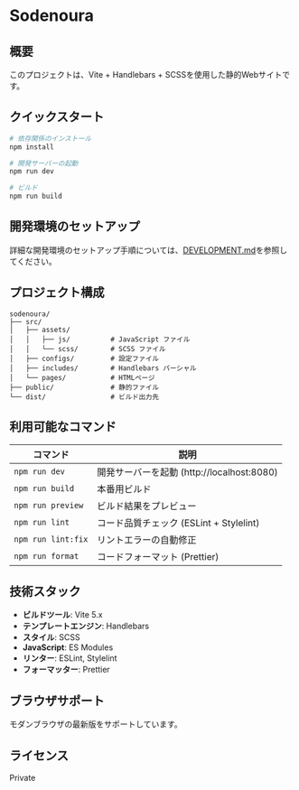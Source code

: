 # Sodenoura

## 概要

このプロジェクトは、Vite + Handlebars + SCSSを使用した静的Webサイトです。

## クイックスタート

```bash
# 依存関係のインストール
npm install

# 開発サーバーの起動
npm run dev

# ビルド
npm run build
```

## 開発環境のセットアップ

詳細な開発環境のセットアップ手順については、[DEVELOPMENT.md](./DEVELOPMENT.md)を参照してください。

## プロジェクト構成

```
sodenoura/
├── src/
│   ├── assets/
│   │   ├── js/          # JavaScript ファイル
│   │   └── scss/        # SCSS ファイル
│   ├── configs/         # 設定ファイル
│   ├── includes/        # Handlebars パーシャル
│   └── pages/           # HTMLページ
├── public/              # 静的ファイル
└── dist/                # ビルド出力先
```

## 利用可能なコマンド

| コマンド | 説明 |
|---------|------|
| `npm run dev` | 開発サーバーを起動 (http://localhost:8080) |
| `npm run build` | 本番用ビルド |
| `npm run preview` | ビルド結果をプレビュー |
| `npm run lint` | コード品質チェック (ESLint + Stylelint) |
| `npm run lint:fix` | リントエラーの自動修正 |
| `npm run format` | コードフォーマット (Prettier) |

## 技術スタック

- **ビルドツール**: Vite 5.x
- **テンプレートエンジン**: Handlebars
- **スタイル**: SCSS
- **JavaScript**: ES Modules
- **リンター**: ESLint, Stylelint
- **フォーマッター**: Prettier

## ブラウザサポート

モダンブラウザの最新版をサポートしています。

## ライセンス

Private
